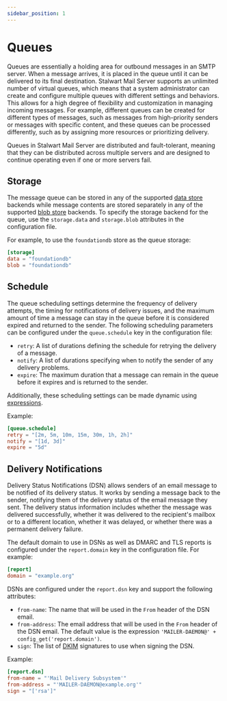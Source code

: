 ```yaml
---
sidebar_position: 1
---
```


# Queues

Queues are essentially a holding area for outbound messages in an SMTP server. When a message arrives, it is placed in the queue until it can be delivered to its final destination. Stalwart Mail Server supports an unlimited number of virtual queues, which means that a system administrator can create and configure multiple queues with different settings and behaviors. This allows for a high degree of flexibility and customization in managing incoming messages. For example, different queues can be created for different types of messages, such as messages from high-priority senders or messages with specific content, and these queues can be processed differently, such as by assigning more resources or prioritizing delivery.

Queues in Stalwart Mail Server are distributed and fault-tolerant, meaning that they can be distributed across multiple servers and are designed to continue operating even if one or more servers fail.

## Storage

The message queue can be stored in any of the supported [data store](/docs/storage/data) backends while message contents are stored separately in any of the supported [blob store](/docs/storage/blob) backends. To specify the storage backend for the queue, use the `storage.data` and `storage.blob` attributes in the configuration file.

For example, to use the `foundationdb` store as the queue storage:

```toml
[storage]
data = "foundationdb"
blob = "foundationdb"
```

## Schedule

The queue scheduling settings determine the frequency of delivery attempts, the timing for notifications of delivery issues, and the maximum amount of time a message can stay in the queue before it is considered expired and returned to the sender. The following scheduling parameters can be configured under the `queue.schedule` key in the configuration file:

- `retry`: A list of durations defining the schedule for retrying the delivery of a message.
- `notify`: A list of durations specifying when to notify the sender of any delivery problems.
- `expire`: The maximum duration that a message can remain in the queue before it expires and is returned to the sender.

Additionally, these scheduling settings can be made dynamic using [expressions](/docs/configuration/expressions/overview).

Example:

```toml
[queue.schedule]
retry = "[2m, 5m, 10m, 15m, 30m, 1h, 2h]"
notify = "[1d, 3d]"
expire = "5d"
```

## Delivery Notifications

Delivery Status Notifications (DSN) allows senders of an email message to be notified of its delivery status. It works by sending a message back to the sender, notifying them of the delivery status of the email message they sent. The delivery status information includes whether the message was delivered successfully, whether it was delivered to the recipient's mailbox or to a different location, whether it was delayed, or whether there was a permanent delivery failure. 

The default domain to use in DSNs as well as DMARC and TLS reports is configured under the `report.domain` key in the configuration file. For example:

```toml
[report]
domain = "example.org"
```

DSNs are configured under the `report.dsn` key and support the following attributes:

- `from-name`: The name that will be used in the `From` header of the DSN email.
- `from-address`: The email address that will be used in the `From` header of the DSN email. The default value is the expression `'MAILER-DAEMON@' + config_get('report.domain')`.
- `sign`: The list of [DKIM](/docs/smtp/authentication/dkim/overview) signatures to use when signing the DSN.

Example:

```toml
[report.dsn]
from-name = "'Mail Delivery Subsystem'"
from-address = "'MAILER-DAEMON@example.org'"
sign = "['rsa']"
```
